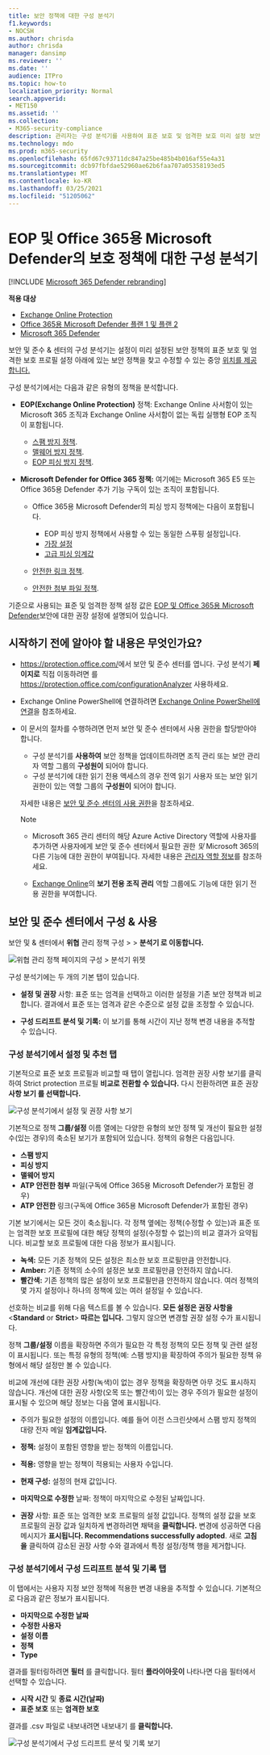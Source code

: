 ```yaml
---
title: 보안 정책에 대한 구성 분석기
f1.keywords:
- NOCSH
ms.author: chrisda
author: chrisda
manager: dansimp
ms.reviewer: ''
ms.date: ''
audience: ITPro
ms.topic: how-to
localization_priority: Normal
search.appverid:
- MET150
ms.assetid: ''
ms.collection:
- M365-security-compliance
description: 관리자는 구성 분석기를 사용하여 표준 보호 및 엄격한 보호 미리 설정 보안 정책 아래에 있는 보안 정책을 찾아 수정하는 방법을 배울 수 있습니다.
ms.technology: mdo
ms.prod: m365-security
ms.openlocfilehash: 65fd67c93711dc847a25be485b4b016af55e4a31
ms.sourcegitcommit: dcb97fbfdae52960ae62b6faa707a05358193ed5
ms.translationtype: MT
ms.contentlocale: ko-KR
ms.lasthandoff: 03/25/2021
ms.locfileid: "51205062"
---
```

# <a name="configuration-analyzer-for-protection-policies-in-eop-and-microsoft-defender-for-office-365"></a>EOP 및 Office 365용 Microsoft Defender의 보호 정책에 대한 구성 분석기

[!INCLUDE [Microsoft 365 Defender rebranding](../includes/microsoft-defender-for-office.md)]

**적용 대상**
- [Exchange Online Protection](exchange-online-protection-overview.md)
- [Office 365용 Microsoft Defender 플랜 1 및 플랜 2](defender-for-office-365.md)
- [Microsoft 365 Defender](../defender/microsoft-365-defender.md)

보안 및 준수 & 센터의 구성 분석기는 설정이 미리 설정된 보안 정책의 표준 보호 및 엄격한 보호 프로필 설정 아래에 있는 보안 정책을 찾고 수정할 수 있는 중앙 [위치를 제공합니다.](preset-security-policies.md)

구성 분석기에서는 다음과 같은 유형의 정책을 분석합니다.

- **EOP(Exchange Online Protection)** 정책: Exchange Online 사서함이 있는 Microsoft 365 조직과 Exchange Online 사서함이 없는 독립 실행형 EOP 조직이 포함됩니다.

  - [스팸 방지 정책](configure-your-spam-filter-policies.md).
  - [맬웨어 방지 정책](configure-anti-malware-policies.md).
  - [EOP 피싱 방지 정책](set-up-anti-phishing-policies.md#spoof-settings).

- **Microsoft Defender for Office 365 정책:** 여기에는 Microsoft 365 E5 또는 Office 365용 Defender 추가 기능 구독이 있는 조직이 포함됩니다.

  - Office 365용 Microsoft Defender의 피싱 방지 정책에는 다음이 포함됩니다.

    - EOP [](set-up-anti-phishing-policies.md#spoof-settings) 피싱 방지 정책에서 사용할 수 있는 동일한 스푸핑 설정입니다.
    - [가장 설정](set-up-anti-phishing-policies.md#impersonation-settings-in-anti-phishing-policies-in-microsoft-defender-for-office-365)
    - [고급 피싱 임계값](set-up-anti-phishing-policies.md#advanced-phishing-thresholds-in-anti-phishing-policies-in-microsoft-defender-for-office-365)

  - [안전한 링크 정책](set-up-safe-links-policies.md).

  - [안전한 첨부 파일 정책](set-up-safe-attachments-policies.md).

기준으로  사용되는 표준 및 엄격한 정책 설정 값은 [EOP 및 Office 365용 Microsoft Defender](recommended-settings-for-eop-and-office365.md)보안에 대한 권장 설정에 설명되어 있습니다. 

## <a name="what-do-you-need-to-know-before-you-begin"></a>시작하기 전에 알아야 할 내용은 무엇인가요?

- <https://protection.office.com/>에서 보안 및 준수 센터를 엽니다. 구성 분석기 **페이지로** 직접 이동하려면 를 <https://protection.office.com/configurationAnalyzer> 사용하세요.

- Exchange Online PowerShell에 연결하려면 [Exchange Online PowerShell에 연결](/powershell/exchange/connect-to-exchange-online-powershell)을 참조하세요.

- 이 문서의 절차를 수행하려면 먼저 보안 및 준수 센터에서 사용 권한을 할당받아야 합니다.
  - 구성 분석기를 **사용하여** 보안 정책을 업데이트하려면 조직 관리 또는 보안  관리자 역할 그룹의 **구성원이** 되어야 합니다.
  - 구성 분석기에 대한 읽기 전용 액세스의 경우 전역  읽기 사용자 또는 보안 읽기 권한이 있는 역할 그룹의 **구성원이** 되어야 합니다.

  자세한 내용은 [보안 및 준수 센터의 사용 권한](permissions-in-the-security-and-compliance-center.md)을 참조하세요.

  > [!NOTE]
  >  
  > - Microsoft 365 관리 센터의 해당 Azure Active Directory 역할에 사용자를 추가하면 사용자에게 보안 및 준수 센터에서 필요한 권한 _및_ Microsoft 365의 다른 기능에 대한 권한이 부여됩니다. 자세한 내용은 [관리자 역할 정보](../../admin/add-users/about-admin-roles.md)를 참조하세요.
  >
  > - [Exchange Online](/Exchange/permissions-exo/permissions-exo#role-groups)의 **보기 전용 조직 관리** 역할 그룹에도 기능에 대한 읽기 전용 권한을 부여합니다.

## <a name="use-the-configuration-analyzer-in-the-security--compliance-center"></a>보안 및 준수 센터에서 구성 & 사용

보안 및 & 센터에서 **위협** 관리 정책 구성 \>  \> **분석기 로 이동합니다.**

![위협 관리 정책 페이지의 구성 \> 분석기 위젯](../../media/configuration-analyzer-widget.png)

구성 분석기에는 두 개의 기본 탭이 있습니다.

- **설정 및 권장** 사항: 표준 또는 엄격을 선택하고 이러한 설정을 기존 보안 정책과 비교합니다. 결과에서 표준 또는 엄격과 같은 수준으로 설정 값을 조정할 수 있습니다.

- **구성 드리프트 분석 및 기록:** 이 보기를 통해 시간이 지난 정책 변경 내용을 추적할 수 있습니다.

### <a name="setting-and-recommendations-tab-in-the-configuration-analyzer"></a>구성 분석기에서 설정 및 추천 탭

기본적으로 표준 보호 프로필과 비교할 때 탭이 열립니다. 엄격한 권장 사항 보기를 클릭하여 Strict protection 프로필 **비교로 전환할 수 있습니다.** 다시 전환하려면 표준 권장 **사항 보기 를 선택합니다.**

![구성 분석기에서 설정 및 권장 사항 보기](../../media/configuration-analyzer-settings-and-recommendations-view.png)

기본적으로 정책 **그룹/설정** 이름 열에는 다양한 유형의 보안 정책 및 개선이 필요한 설정 수(있는 경우)의 축소된 보기가 포함되어 있습니다. 정책의 유형은 다음입니다.

- **스팸 방지**
- **피싱 방지**
- **맬웨어 방지**
- **ATP 안전한 첨부** 파일(구독에 Office 365용 Microsoft Defender가 포함된 경우)
- **ATP 안전한** 링크(구독에 Office 365용 Microsoft Defender가 포함된 경우)

기본 보기에서는 모든 것이 축소됩니다. 각 정책 옆에는 정책(수정할 수 있는)과 표준 또는 엄격한 보호 프로필에 대한 해당 정책의 설정(수정할 수 없는)의 비교 결과가 요약됩니다. 비교할 보호 프로필에 대한 다음 정보가 표시됩니다.

- **녹색:** 모든 기존 정책의 모든 설정은 최소한 보호 프로필만큼 안전합니다.
- **Amber:** 기존 정책의 소수의 설정은 보호 프로필만큼 안전하지 않습니다.
- **빨간색:** 기존 정책의 많은 설정이 보호 프로필만큼 안전하지 않습니다. 여러 정책의 몇 가지 설정이나 하나의 정책에 있는 여러 설정일 수 있습니다.

선호하는 비교를 위해 다음 텍스트를 볼 수 있습니다. **모든 설정은 권장 사항을** \<**Standard** or **Strict**\> **따르는 입니다.** 그렇지 않으면 변경할 권장 설정 수가 표시됩니다.

정책 **그룹/설정** 이름을 확장하면 주의가 필요한 각 특정 정책의 모든 정책 및 관련 설정이 표시됩니다. 또는 특정 유형의 정책(예: 스팸 방지)을 확장하여 주의가 필요한 정책 유형에서 해당 설정만 볼 수 있습니다. 

비교에 개선에 대한 권장 사항(녹색)이 없는 경우 정책을 확장하면 아무 것도 표시하지 않습니다. 개선에 대한 권장 사항(오목 또는 빨간색)이 있는 경우 주의가 필요한 설정이 표시될 수 있으며 해당 정보는 다음 열에 표시됩니다.

- 주의가 필요한 설정의 이름입니다. 예를 들어 이전 스크린샷에서 스팸 방지 정책의 대량 전자 메일 **임계값입니다.**

- **정책:** 설정이 포함된 영향을 받는 정책의 이름입니다.

- **적용:** 영향을 받는 정책이 적용되는 사용자 수입니다.

- **현재 구성:** 설정의 현재 값입니다.

- **마지막으로 수정한** 날짜: 정책이 마지막으로 수정된 날짜입니다.

- **권장** 사항: 표준 또는 엄격한 보호 프로필의 설정 값입니다. 정책의 설정 값을 보호 프로필의 권장 값과 일치하게 변경하려면 채택을 **클릭합니다.** 변경에 성공하면 다음 메시지가 **표시됩니다. Recommendations successfully adopted**. 새로 **고침을** 클릭하여 감소된 권장 사항 수와 결과에서 특정 설정/정책 행을 제거합니다.

### <a name="configuration-drift-analysis-and-history-tab-in-the-configuration-analyzer"></a>구성 분석기에서 구성 드리프트 분석 및 기록 탭

이 탭에서는 사용자 지정 보안 정책에 적용한 변경 내용을 추적할 수 있습니다. 기본적으로 다음과 같은 정보가 표시됩니다.

- **마지막으로 수정한 날짜**
- **수정한 사용자**
- **설정 이름**
- **정책**
- **Type**

결과를 필터링하려면 **필터** 를 클릭합니다. 필터 **플라이아웃이** 나타나면 다음 필터에서 선택할 수 있습니다.

- **시작 시간** 및 **종료 시간(날짜)**
- **표준 보호** 또는 **엄격한 보호**

결과를 .csv 파일로 내보내려면 내보내기 를 **클릭합니다.**

![구성 분석기에서 구성 드리프트 분석 및 기록 보기](../../media/configuration-analyzer-configuration-drift-analysis-view.png)